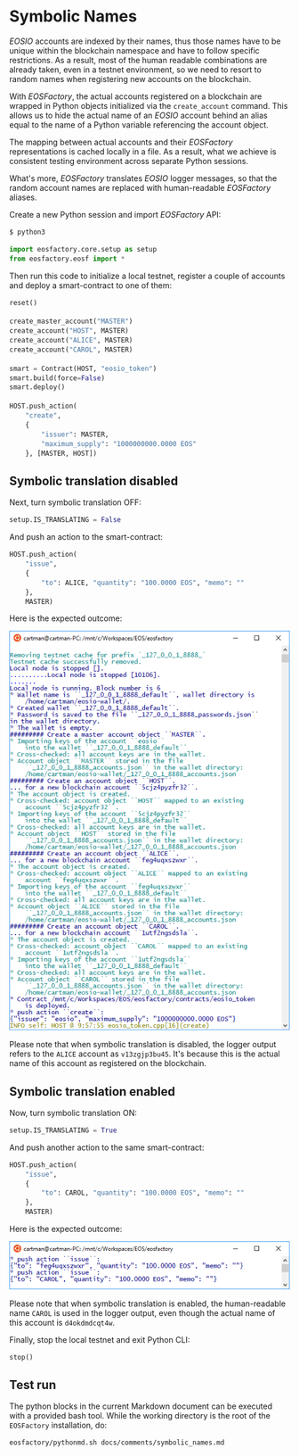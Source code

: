 # Symbolic Names

*EOSIO* accounts are indexed by their names, thus those names have to be unique within the blockchain namespace and have to follow specific restrictions. As a result, most of the human readable combinations are already taken, even in a testnet environment, so we need to resort to random names when registering new accounts on the blockchain.

With *EOSFactory*, the actual accounts registered on a blockchain are wrapped in Python objects initialized via the `create_account` command. This allows us to hide the actual name of an *EOSIO* account behind an alias equal to the name of a Python variable referencing the account object.

The mapping between actual accounts and their *EOSFactory* representations is cached locally in a file. As a result, what we achieve is consistent testing environment across separate Python sessions.

What's more, *EOSFactory* translates *EOSIO* logger messages, so that the random account names are replaced with human-readable *EOSFactory* aliases.

Create a new Python session and import *EOSFactory* API:

```bash
$ python3
```

```python
import eosfactory.core.setup as setup
from eosfactory.eosf import *
```

Then run this code to initialize a local testnet, register a couple of accounts and deploy a smart-contract to one of them:

```python
reset()

create_master_account("MASTER")
create_account("HOST", MASTER)
create_account("ALICE", MASTER)
create_account("CAROL", MASTER)

smart = Contract(HOST, "eosio_token")
smart.build(force=False)
smart.deploy()

HOST.push_action(
    "create", 
    {
        "issuer": MASTER,
        "maximum_supply": "1000000000.0000 EOS"
    }, [MASTER, HOST])
```

## Symbolic translation disabled

Next, turn symbolic translation OFF:

```python
setup.IS_TRANSLATING = False
```

And push an action to the smart-contract:

```python
HOST.push_action(
    "issue",
    {
        "to": ALICE, "quantity": "100.0000 EOS", "memo": ""
    },
    MASTER)
```
Here is the expected outcome:

![](../images/not_translating.png)

Please note that when symbolic translation is disabled, the logger output refers to the `ALICE` account as `v13zgjp3bu45`. It's because this is the actual name of this account as registered on the blockchain.

## Symbolic translation enabled

Now, turn symbolic translation ON:

```python
setup.IS_TRANSLATING = True
```
And push another action to the same smart-contract:

```python
HOST.push_action(
    "issue",
    {
        "to": CAROL, "quantity": "100.0000 EOS", "memo": ""
    },
    MASTER)
```

Here is the expected outcome:

![](../images/translating.png)

Please note that when symbolic translation is enabled, the human-readable name `CAROL` is used in the logger output, even though the actual name of this account is `d4okdmdcqt4w`.

Finally, stop the local testnet and exit Python CLI:

```python
stop()
```

## Test run

The python blocks in the current Markdown document can be executed with a provided bash tool. While the working directory is the root of the `EOSFactory` installation, do:

```bash
eosfactory/pythonmd.sh docs/comments/symbolic_names.md
```
